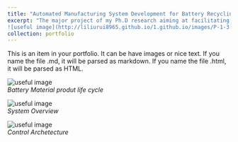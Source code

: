 ```yaml
---
title: "Automated Manufacturing System Development for Battery Recycling"
excerpt: "The major project of my Ph.D research aiming at facilitating battery material product life cycle fulfillment. <br/>
![useful image](http://liliurui8965.github.io/1.github.io/images/P-1-3.PNG)"
collection: portfolio
---
```


This is an item in your portfolio. It can be have images or nice text. If you name the file .md, it will be parsed as markdown. If you name the file .html, it will be parsed as HTML. 

![useful image](http://liliurui8965.github.io/1.github.io/images/P-1-3.PNG)<br />
*Battery Material produt life cycle*

![useful image](http://liliurui8965.github.io/1.github.io/images/P-1-1.PNG)<br />
*System Overview*

![useful image](http://liliurui8965.github.io/1.github.io/images/P-1-2.PNG)<br />
*Control Archetecture*